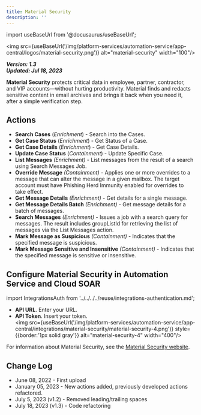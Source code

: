```yaml
---
title: Material Security
description: ''
---
```

import useBaseUrl from '@docusaurus/useBaseUrl';

<img src={useBaseUrl('/img/platform-services/automation-service/app-central/logos/material-security.png')} alt="material-security" width="100"/>

***Version: 1.3  
Updated: Jul 18, 2023***

**Material Security** protects critical data in employee, partner, contractor, and VIP accounts—without hurting productivity. Material finds and redacts sensitive content in email archives and brings it back when you need it, after a simple verification step.

## Actions

* **Search Cases** (*Enrichment*) - Search into the Cases.
* **Get Case Status** (*Enrichment*) - Get Status of a Case.
* **Get Case Details** (*Enrichment*) - Get Case Details.
* **Update Case Status** (*Containment*) - Update Specific Case.
* **List Messages** *(Enrichment)* - List messages from the result of a search using Search Messages Job.
* **Override Message** *(Containment)* - Applies one or more overrides to a message that can alter the message in a given mailbox. The target account must have Phishing Herd Immunity enabled for overrides to take effect.
* **Get Message Details** *(Enrichment)* - Get details for a single message.
* **Get Message Details Batch** *(Enrichment)* - Get message details for a batch of messages.
* **Search Messages** *(Enrichment)* - Issues a job with a search query for messages. The result includes groupListId for retrieving the list of messages via the List Messages action.
* **Mark Message as Suspicious** *(Containment)* - Indicates that the specified message is suspicious.
* **Mark Message Sensitive and Insensitive** *(Containment)* - Indicates that the specified message is sensitive or insensitive.

## Configure Material Security in Automation Service and Cloud SOAR

import IntegrationsAuth from '../../../../reuse/integrations-authentication.md';

<IntegrationsAuth/>

   * **API URL**. Enter your URL.
   * **API Token**. Insert your token.<br/><img src={useBaseUrl('/img/platform-services/automation-service/app-central/integrations/material-security/material-security-4.png')} style={{border:'1px solid gray'}} alt="material-security-4" width="400"/>

For information about Material Security, see the [Material Security website](https://material.security/).

## Change Log

* June 08, 2022 - First upload
* January 05, 2023 - New actions added, previously developed actions refactored.
* July 5, 2023 (v1.2) - Removed leading/trailing spaces
* July 18, 2023 (v1.3) - Code refactoring

